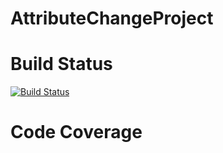 # AttributeChangeProject

# Build Status
[![Build Status](https://app.bitrise.io/app/a1a9efa9b120b482/status.svg?token=OVxdSxgOh0n9JYF91ERvaQ)](https://app.bitrise.io/app/a1a9efa9b120b482)

# Code Coverage


